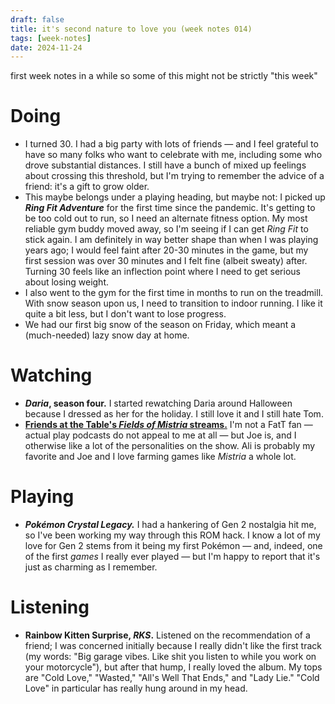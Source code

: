 ```yaml
---
draft: false
title: it's second nature to love you (week notes 014)
tags: [week-notes]
date: 2024-11-24
---
```

first week notes in a while so some of this might not be strictly "this week"

# Doing
* I turned 30. I had a big party with lots of friends — and I feel grateful to have so many folks who want to celebrate with me, including some who drove substantial distances. I still have a bunch of mixed up feelings about crossing this threshold, but I'm trying to remember the advice of a friend: it's a gift to grow older.
* This maybe belongs under a playing heading, but maybe not: I picked up **_Ring Fit Adventure_** for the first time since the pandemic. It's getting to be too cold out to run, so I need an alternate fitness option. My most reliable gym buddy moved away, so I'm seeing if I can get _Ring Fit_ to stick again. I am definitely in way better shape than when I was playing years ago; I would feel faint after 20-30 minutes in the game, but my first session was over 30 minutes and I felt fine (albeit sweaty) after. Turning 30 feels like an inflection point where I need to get serious about losing weight.
* I also went to the gym for the first time in months to run on the treadmill. With snow season upon us, I need to transition to indoor running. I like it quite a bit less, but I don't want to lose progress.
* We had our first big snow of the season on Friday, which meant a (much-needed) lazy snow day at home.
# Watching
* **_Daria_, season four.** I started rewatching Daria around Halloween because I dressed as her for the holiday. I still love it and I still hate Tom.
* **[Friends at the Table's _Fields of Mistria_ streams.](https://m.youtube.com/watch?v=ZzdTG0JyblU&list=PLIAGhNc7IWXxCHc55BwOsuTgMrDM8smSU&index=18&pp=iAQB)** I'm not a FatT fan — actual play podcasts do not appeal to me at all — but Joe is, and I otherwise like a lot of the personalities on the show. Ali is probably my favorite and Joe and I love farming games like _Mistria_ a whole lot.
# Playing
* **_Pokémon Crystal Legacy._** I had a hankering of Gen 2 nostalgia hit me, so I've been working my way through this ROM hack. I know a lot of my love for Gen 2 stems from it being my first Pokémon — and, indeed, one of the first _games_ I really ever played — but I'm happy to report that it's just as charming as I remember.
# Listening
* **Rainbow Kitten Surprise, _RKS_.** Listened on the recommendation of a friend; I was concerned initially because I really didn't like the first track (my words: "Big garage vibes. Like shit you listen to while you work on your motorcycle"), but after that hump, I really loved the album. My tops are "Cold Love," "Wasted," "All's Well That Ends," and "Lady Lie." "Cold Love" in particular has really hung around in my head.
